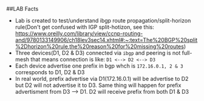 ##LAB Facts

- Lab is created to test/understand ibgp route propagation/split-horizon rule(Don't get confused with IGP split-hotizon, see this: https://www.oreilly.com/library/view/ccnp-routing-and/9780133149906/ch18lev3sec14.xhtml#:~:text=The%20BGP%20split%2Dhorizon%20rule,the%20reason%20for%20missing%20routes)
- Three devices(D1, D2 & D3) connected via `ibgp` and peering is not full-mesh that means connection is like: `D1 <--> D2 <--> D3`
- Each device advertise one prefix in bgp whch is `172.16.0.1, 2 & 3` corresponds to D1, D2 & D3
- In real world, prefix advertise via D1(172.16.0.1) will be advertise to D2 but D2 will not advertise it to D3. Same thing will happen for prefix advertisment from D3 --> D1. D2 will receive prefix from both D1 & D3
